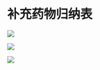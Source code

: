 # 补充药物归纳表



![](img/20%E8%A1%A81-1569567542592.jpeg)

![](img/20%E8%A1%A82-1569567579381.jpeg)



![](img/20%E8%A1%A83-1569567074131.jpeg)